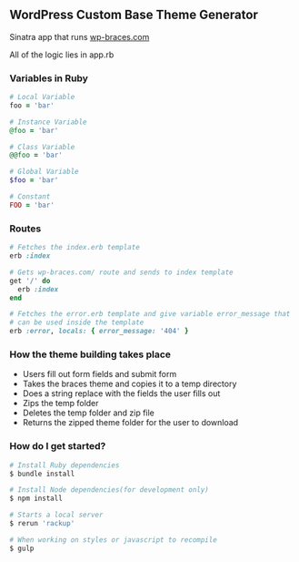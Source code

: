 ## WordPress Custom Base Theme Generator

Sinatra app that runs <a href="http://wp-braces.com">wp-braces.com</a>

All of the logic lies in app.rb

### Variables in Ruby

```ruby
# Local Variable
foo = 'bar'

# Instance Variable
@foo = 'bar'

# Class Variable
@@foo = 'bar'

# Global Variable
$foo = 'bar'

# Constant
FOO = 'bar'
```

### Routes

```ruby
# Fetches the index.erb template
erb :index

# Gets wp-braces.com/ route and sends to index template
get '/' do
  erb :index
end

# Fetches the error.erb template and give variable error_message that
# can be used inside the template
erb :error, locals: { error_message: '404' }
```

### How the theme building takes place

- Users fill out form fields and submit form
- Takes the braces theme and copies it to a temp directory
- Does a string replace with the fields the user fills out
- Zips the temp folder
- Deletes the temp folder and zip file
- Returns the zipped theme folder for the user to download

### How do I get started?

```bash
# Install Ruby dependencies
$ bundle install

# Install Node dependencies(for development only)
$ npm install

# Starts a local server
$ rerun 'rackup'

# When working on styles or javascript to recompile
$ gulp
```
